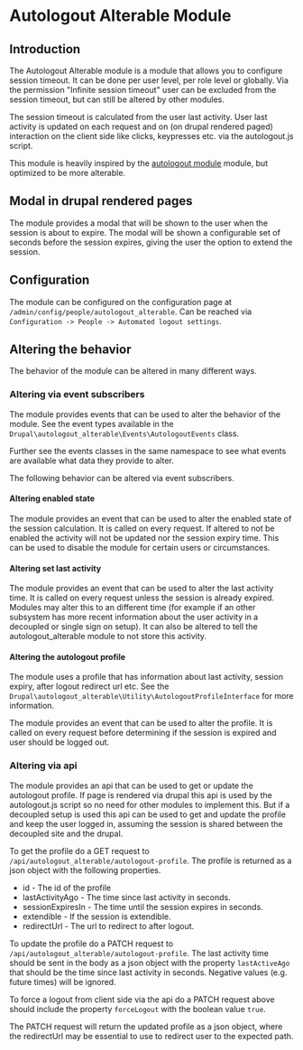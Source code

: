# Autologout Alterable Module

## Introduction
The Autologout Alterable module is a module that allows you to configure session
timeout. It can be done per user level, per role level or globally. Via the
permission "Infinite session timeout" user can be excluded from the session
timeout, but can still be altered by other modules.

The session timeout is calculated from the user last activity. User last
activity is updated on each request and on (on drupal rendered paged)
interaction on the client side like clicks, keypresses etc. via the
autologout.js script.

This module is heavily inspired by the
[autologout module](https://www.drupal.org/project/autologout) module, but
optimized to be more alterable.

## Modal in drupal rendered pages
The module provides a modal that will be shown to the user when the session is
about to expire. The modal will be shown a configurable set of seconds before
the session expires, giving the user the option to extend the session.

## Configuration
The module can be configured on the configuration page at
`/admin/config/people/autologout_alterable`. Can be reached via
`Configuration -> People -> Automated logout settings`.

## Altering the behavior
The behavior of the module can be altered in many different ways.

### Altering via event subscribers
The module provides events that can be used to alter the behavior of the module.
See the event types available in the
`Drupal\autologout_alterable\Events\AutologoutEvents` class.

Further see the events classes in the same namespace to see what events are
available what data they provide to alter.

The following behavior can be altered via event subscribers.

#### Altering enabled state
The module provides an event that can be used to alter the enabled state of the
session calculation. It is called on every request. If altered to not be enabled
the activity will not be updated nor the session expiry time. This can be used
to disable the module for certain users or circumstances.

#### Altering set last activity
The module provides an event that can be used to alter the last activity time.
It is called on every request unless the session is already expired. Modules may
alter this to an different time (for example if an other subsystem has more
recent information about the user activity in a decoupled or single sign on
setup). It can also be altered to tell the autologout_alterable module to not
store this activity.

#### Altering the autologout profile
The module uses a profile that has information about last activity, session
expiry, after logout redirect url etc. See the
`Drupal\autologout_alterable\Utility\AutologoutProfileInterface` for more
information.

The module provides an event that can be used to alter the profile. It is called
on every request before determining if the session is expired and user should
be logged out.

### Altering via api
The module provides an api that can be used to get or update the autologout
profile. If page is rendered via drupal this api is used by the autologout.js
script so no need for other modules to implement this. But if a decoupled setup
is used this api can be used to get and update the profile and keep the user
logged in, assuming the session is shared between the decoupled site and the
drupal.

To get the profile do a GET request to
`/api/autologout_alterable/autologout-profile`. The profile is returned as a
json object with the following properties.

* id - The id of the profile
* lastActivityAgo - The time since last activity in seconds.
* sessionExpiresIn - The time until the session expires in seconds.
* extendible - If the session is extendible.
* redirectUrl - The url to redirect to after logout.

To update the profile do a PATCH request to
`/api/autologout_alterable/autologout-profile`. The last activity time should be
sent in the body as a json object with the property `lastActiveAgo` that should
be the time since last activity in seconds. Negative values (e.g. future times)
will be ignored.

To force a logout from client side via the api do a PATCH request above should
include the property `forceLogout` with the boolean value `true`.

The PATCH request will return the updated profile as a json object, where the
redirectUrl may be essential to use to redirect user to the expected path.

